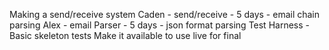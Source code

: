 Making a send/receive system
Caden - send/receive - 5 days
    - email chain parsing
Alex - email Parser - 5 days
    - json format parsing
Test Harness
    - Basic skeleton tests
Make it available to use live for final